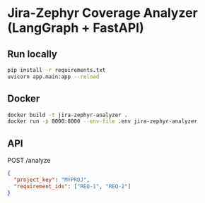 # Jira-Zephyr Coverage Analyzer (LangGraph + FastAPI)

## Run locally
```bash
pip install -r requirements.txt
uvicorn app.main:app --reload
```

## Docker
```bash
docker build -t jira-zephyr-analyzer .
docker run -p 8000:8000 --env-file .env jira-zephyr-analyzer
```

## API
POST /analyze
```json
{
  "project_key": "MYPROJ",
  "requirement_ids": ["REQ-1", "REQ-2"]
}
```
